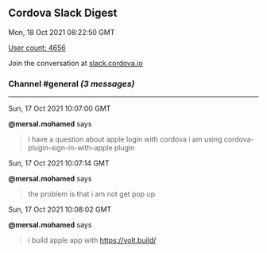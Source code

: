 ## Cordova Slack Digest
Mon, 18 Oct 2021 08:22:50 GMT

[User count: 4656](https://cordova.slack.com/)


Join the conversation at [slack.cordova.io](http://slack.cordova.io/)

### __Channel #general__ _(3 messages)_
---

Sun, 17 Oct 2021 10:07:00 GMT

__@mersal.mohamed__ says 
> i have a question about apple login with cordova
> i am using cordova-plugin-sign-in-with-apple plugin
> 

Sun, 17 Oct 2021 10:07:14 GMT

__@mersal.mohamed__ says 
> the problem is that i am not get pop up
> 

Sun, 17 Oct 2021 10:08:02 GMT

__@mersal.mohamed__ says 
> i build apple app with <https://volt.build/>
> 
